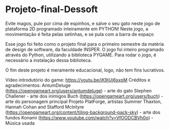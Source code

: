 # Projeto-final-Dessoft

Evite magos, pule por cima de espinhos, e salve o seu gato neste jogo de plataforma 2D programado inteiramente em PYTHON! Neste jogo, a movimentação é feita pelas setinhas, e se pula com a barra de espaço

Esse jogo foi feito como o projeto final para o primeiro semestre da matéria de design de software, da faculdade INSPER. O jogo foi inteiro programado através do Python, utilizando a biblioteca PYGAME. Para rodar o jogo, é necessário a instalação dessa biblioteca.

O fim deste projeto é meramente educacional, logo, não tem fins lucrativos.

Vídeo introdutório do game: https://youtu.be/iK9jUj6sxpM
Créditos e agradecimentos: 
AntumDeluge (https://opengameart.org/users/antumdeluge) - arte do gato
Stephen Challener - arte dos inimigos
Buch (https://opengameart.org/users/buch) - arte do personagem principal
Projeto PlatForge, artistas Summer Thaxton, Hannah Cohan and Stafford McIntyre (https://opengameart.org/content/tiling-background-pack-sky) - arte dos fundos 
Konami (https://www.youtube.com/watch?v=VfOODCBVh0o) - Música usada
